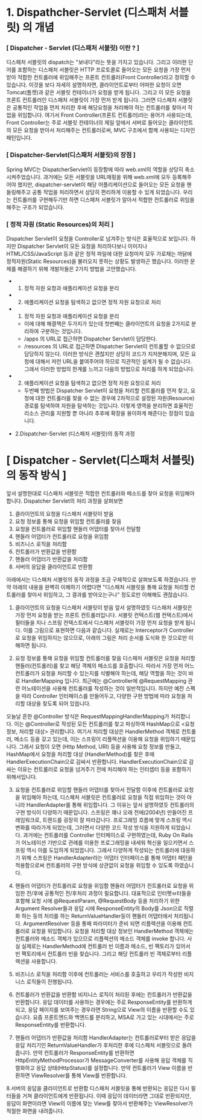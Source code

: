 
 # 1. Dispathcher-Servlet (디스패처 서블릿) 의 개념
### [ Dispatcher - Servlet (디스패처 서블릿) 이란 ? ]
 디스패처 서블릿의 dispatch는 "보내다"라는 뜻을 가지고 있습니다. 그리고 이러한 단어를 포함하는 디스패처 서블릿은
 HTTP 프로토콜로 들어오는 모든 요청을 가장 먼저 받아 적합한 컨트롤러에 위임해주는 프론트 컨트롤러(Front Controller)라고 정의할 수 있습니다.
 이것을 보다 자세히 설명하자면, 클라이언트로부터 어떠한 요청이 오면 Tomcat(톰캣)과 같은 서블릿 컨테이너가 요청을 받게 됩니다.
 그리고 이 모든 요청을 프론트 컨트롤러인 디스패처 서블릿이 가장 먼저 받게 됩니다. 그러면 디스패처 서블릿은
 공통적인 작업을 먼저 처리한 후에 해당요청을 처리해야 하는 컨트롤러를 찾아서 작업을 위임합니다.
 여기서 Front Controller(프론트 컨트롤러)라는 용어가 사용되는데, Front Controller는 주로 서블릿 컨테이너의 제일 앞에서
 서버로 들어오는 클라이언트의 모든 요청을 받아서 처리해주는 컨트롤러로써, MVC 구조에서 함께 사용되는 디자인 패턴입니다.

### [ Dispatcher-Servlet(디스패처 서블릿)의 장점 ]
 Spring MVC는 DispatcherServlet이 등장함에 따라 web.xml의 역할을 상당히 축소시켜주었습니다.
 과거에는 모든 서블릿을 URL매핑을 위해 web.xml에 모두 등록해주어야 했지만, dispatcher-servlet이 해당 어플리케이션으로
 들어오는 모든 요청을 핸들링해주고 공통 작업을 처리하면서 상당히 편리하게 이용할 수 있게 되었습니다. 우리는 컨트롤러를 구현해두기만
 하면 디스패처 서블릿가 알아서 적합한 컨트롤러로 위임을 해주는 구조가 되었습니다.

### [ 정적 자원 (Static Resources)의 처리 ]
 Dispatcher Servlet이 요청을 Controller로 넘겨주는 방식은 효율적으로 보입니다.
 하지만 Dispatcher Servlet이 모든 요청을 처리하다보니 이미지나 HTML/CSS/JavaScript 등과 같은 정적 파일에 대한
 요청마저 모두 가로채는 까닭에 정적자원(Static Resources)을 불러오지 못하는 상황도 발생하곤 했습니다. 이러한 문제를 해결하기 위해
 개발자들은 2가지 방법을 고안했습니다.
* 1. 정적 자원 요청과 애플리케이션 요청을 분리
* 2. 애플리케이션 요청을 탐색하고 없으면 정적 자원 요청으로 처리

* 1. 정적 자원 요청과 애플리케이션 요청을 분리
  - 이에 대해 해결책은 두가지가 있는데 첫번째는 클라이언트의 요청을 2가지로 분리하여 구분하는 것입니다.
   + /apps 의 URL로 접근하면 Dispatcher Servlet이 담당한다.
   + /resources 의 URL로 접근하면 DIspatcher Servlet이 컨트롤할 수 없으므로 담당하지 않는다.
  이러한 방식은 괜찮지만 상당히 코드가 지저분해지며, 모든 요청에 대해서 저런 URL을 붙여주어야 하므로 직관적인 설계가 될 수 없습니다.
  그래서 이러한 방법의 한계를 느끼고 다음의 방법으로 처리를 하게 되었습니다.

* 2. 애플리케이션 요청을 탐색하고 없으면 정적 자원 요청으로 처리
  - 두번째 방법은 Dispatcher Servlet이 요청을 처리할 컨트롤러를 먼저 찾고, 요청에 대한 컨트롤러를 찾을 수 없는 경우에
  2차적으로 설정된 자원(Resource) 경로를 탐색하여 자원을 탐색하는 것입니다. 이렇게 영역을 분리하면 효율적인 리소스 관리를 지원할 뿐 아니라
  추후에 확장을 용이하게 해준다는 장점이 있습니다.

* 2.Dispatcher-Servlet (디스패처 서블릿)의 동작 과정
 # [ Dispatcher - Servlet(디스패처 서블릿) 의 동작 방식 ]
  앞서 설명한대로 디스패처 서블릿은 적합한 컨트롤러와 메소드를 찾아 요청을 위임해야 합니다. Dispatcher Servlet의 처리 과정을 살펴보면

  1) 클라이언트의 요청을 디스패처 서블릿이 받음
  2) 요청 정보를 통해 요청을 위임할 컨트롤러를 찾음
  3) 요청을 컨트롤러로 위임할 핸들러 어댑터를 찾아서 전달함
  4) 핸들러 어댑터가 컨트롤러로 요청을 위임함
  5) 비즈니스 로직을 처리함
  6) 컨트롤러가 반환값을 반환함
  7) 핸들러 어댑터가 반환값을 처리함
  8) 서버의 응답을 클라이언트로 반환함

  아래에서는 디스패처 서블릿의 동작 과정을 조금 구체적으로 살펴보도록 하겠습니다. 만약 아래의 내용을 완벽히 이해하기 어렵다면
  "디스패처 서블릿을 통해 요청을 처리할 컨트롤러를 찾아서 위임하고, 그 결과를 받아오는구나" 정도로만 이해해도 괜찮습니다.

   1. 클라이언트의 요청을 디스패처 서블릿이 받음
앞서 설명하였듯 디스패처 서블릿은 가장 먼저 요청을 받는 프론트 컨트롤러입니다. 서블릿 컨텍스트(웹 컨텍스트)에서 필터들을 지나 스프링 컨텍스트에서
디스패처 서블릿이 가장 먼저 요청을 받게 됩니다. 이를 그림으로 표현하면 다음과 같습니다.
실제로는 Interceptor가 Controller로 요청을 위임하지는 않으므로, 아래의 그림은 처리 순서를 도식화 한 것으로만 이해하면 됩니다.

   2. 요청 정보를 통해 요청을 위임할 컨트롤러를 찾음
디스패처 서블릿은 요청을 처리할 핸들러(컨트롤러)를 찾고 해당 객체의 메소드를 호출합니다. 따라서 가장 먼저 어느 컨트롤러가 요청을
처리할 수 있는지를 식별해야 하는데, 해당 역할을 하는 것이 바로 HandlerMapping 입니다.
최근에는 @Controller에 @RequestMapping 관련 어노테이션을 사용해 컨트롤러를 작성하는 것이 일반적입니다.
하지만 예전 스펙을 따라 Controller 인터페이스를 만들어두고, 다양한 구현 방법에 따라 요청을 처리할 대상을 찾도록 되어 있씁니다.

오늘날 흔한 @Controller 방식은 RequestMappingHandlerMapping가 처리합니다. 이는 @Controller로 작성된 모든 컨트롤러를 찾고 파싱하여
HashMap으로 <요청 정보, 처리할 대상> 관리합니다. 여기서 처리할 대상은 HandlerMethod 객체로 컨트롤러, 메소드 등을 갖고 있는데,
이는 스프링이 리플렉션을 이용해 요청을 위임하기 때문입니다.
그래서 요청이 오면 (Http Method, URI) 등을 사용해 요청 정보를 만들고, HashMap에서 요청을 처리할 대상
(HandlerMethod)를 찾은 후에 HandlerExecutionChain으로 감싸서 반환합니다. HandlerExecutionChain으로 감싸는 이유는 컨트롤러로
요청을 넘겨주기 전에 처리해야 하는 인터셉터 등을 포함하기 위해서입니다.

3. 요청을 컨트롤러로 위임할 핸들러 어댑터를 찾아서 전달함
이후에 컨트롤러로 요청을 위임해야 하는데, 디스패처 서블릿은 컨트롤러로 요청을 직접 위임하는 것이 아니라
HandlerAdapter를 통해 위임합니다. 그 이유는 앞서 설명하였듯 컨트롤러의 구현 방식이 다양하기 때문입니다.
스프링은 꽤나 오래 전에(2004년) 만들어진 프레임워크로, 트렌드를 굉장히 잘 따라갑니다. 프로그래밍 흐름에 맞게 스프링 역시 변화를
따라가게 되었는데, 그러면서 다양한 코드 작성 방식을 지원하게 되었습니다. 과거에는 컨트롤러를
Controller 인터페이스로 구현하였는데, Ruby On Rails가 어노테이션 기반으로 관례를 이용한 프로그래밍을 내세워 혁신을 일으키면서
스프링 역시 이를 도입하게 되었씁니다.
그래서 다양하게 작성되는 컨트롤러에 대응하기 위해 스프링은 HandlerAdapter라는 어댑터 인터페이스를 통해 어댑터 패턴을 적용함으로써
컨트롤러의 구현 방식에 상관없이 요청을 위임할 수 있도록 하였습니다.

4. 핸들러 어댑터가 컨트롤러로 요청을 위임함
핸들러 어댑터가 컨트롤러로 요청을 위임한 전/후에 공통적인 전/후처리 과정이 필요합니다. 대표적으로 인터펫ㅂ터들을
포함해 요청 시에 @RequestParam, @RequestBody 등을 처리하기 위한 Argument Resolver들과 응답 시에
ResponseEntity의 Body를 Json으로 직렬화 하는 등의 처리를 하는 ReturnValueHandler등이 핸들러 어댑터에서 처리됩니다.
ArgumentResolver 등을 통패 파라미터가 준비 되면 리플렉션을 이용해 컨트롤러로 요청을 위임합니다.
요청을 처리할 대상 정보인 HandlerMethod 객체에는 컨트롤러와 메소드 객체가 있으므로 리플렉션의 메소드 객체를 invoke 합니다.
사실 실제로는 HandlerMethod에 컨트롤러 빈 이름과 메소드, 빈 팩토리가 있어서 빈 팩토리에서 컨트롤러 빈을 찾습니다.
그리고 해당 컨트롤러 빈 객체로부터 리플렉션을 사용합니다.

5. 비즈니스 로직을 처리함
이후에 컨트롤러는 서비스를 호출하고 우리가 작성한 비지니스 로직들이 진행됩니다.

6. 컨트롤러가 반환값을 반환함
비지니스 로직이 처리된 후에는 컨트롤러가 반환값을 반환합니다. 응답 데이터를 사용하는 경우에는 주로 ResponseEntity를 반환하게 되고,
응답 페이지를 보여주는 경우라면 String으로 View의 이름을 반환할 수도 있습니다. 요즘 프론트엔드와 백엔드를 분리하고,
MSA로 가고 있는 시대에서는 주로 ResponseEntity를 반환합니다.

7. 핸들러 어댑터가 반환값을 처리함
HandlerAdapter는 컨트롤러로부터 받은 응답을 응답 처리기인 ReturnValueHandler가 후처리한 후에 디스패처 서블릿으로
돌려줍니다. 만약 컨트롤러가 ResponseEntity를 반환하면 HttpEntityMethodProcessor가 MessageConverter를 사용해 응답 객체를
직렬화하고 응답 상태(HttpStatus)를 설정합니다. 만약 컨트롤러가 View 이름을 반환하면 ViewResolver를 통해 View를 반환합니다.

8.서버의 응답을 클라이언트로 반환함
디스패처 서블릿을 통해 반환되는 응답은 다시 필터들을 거쳐 클라이언트에게 반환됩니다. 이때 응답이 데이터라면 그대로 반환되지만,
응답이 화면이라면 View의 이름에 맞는 View를 찾아서 반환해주는 ViewResolver가 적절한 화면을 내려줍니다.

